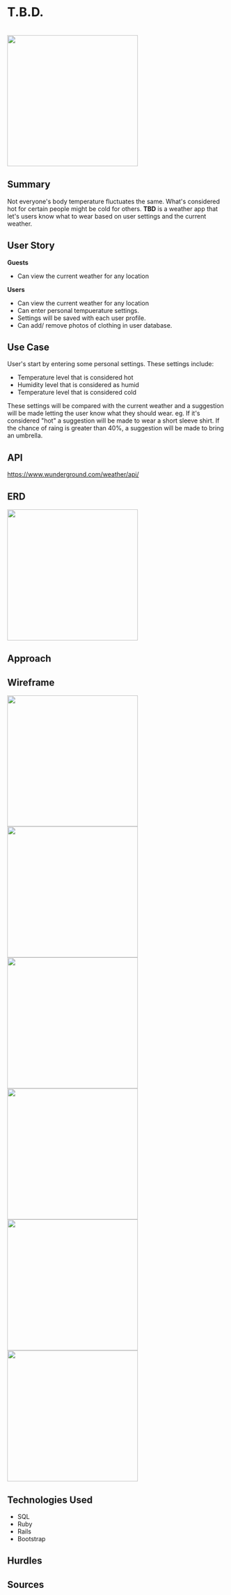 # T.B.D.

<br>

<img src="http://i.giphy.com/l2Je5hzZPPV0vkrv2.gif" width="300" height="auto">

<br>

## Summary
Not everyone's body temperature fluctuates the same. What's considered hot for certain people might be cold for others. **TBD** is a weather app that let's users know what to wear based on user settings and the current weather.
<br>


## User Story

**Guests** 

- Can view the current weather for any location


**Users** 

- Can view the current weather for any location
- Can enter personal tempuerature settings. 
- Settings will be saved with each user profile.
- Can add/ remove photos of clothing in user database.

## Use Case

User's start by entering some personal settings. These settings include: 

- Temperature level that is considered hot
- Humidity level that is considered as humid
- Temperature level that is considered cold

These settings will be compared with the current weather and a suggestion will be made letting the user know what they should wear. eg. If it's considered "hot" a suggestion will be made to wear a short sleeve shirt. If the chance of raing is greater than 40%, a suggestion will be made to bring an umbrella.

## API
https://www.wunderground.com/weather/api/

## ERD

<img src="http://i.imgur.com/JzyDitu.jpg)" width="300" height="auto">

## Approach

## Wireframe

<img src="http://i.imgur.com/bKLCKrC.jpg" width="300" height="auto">

<img src="http://i.imgur.com/GNfgTRR.jpg" width="300" height="auto">

<img src="http://i.imgur.com/67pTatz.jpg" width="300" height="auto">

<img src="http://i.imgur.com/UySA8GU.jpg" width="300" height="auto">

<img src="http://i.imgur.com/rWLqhug.jpg" width="300" height="auto">

<img src="http://i.imgur.com/3WuMarQ.jpg" width="300" height="auto">


## Technologies Used

- SQL
- Ruby
- Rails
- Bootstrap

## Hurdles

## Sources




